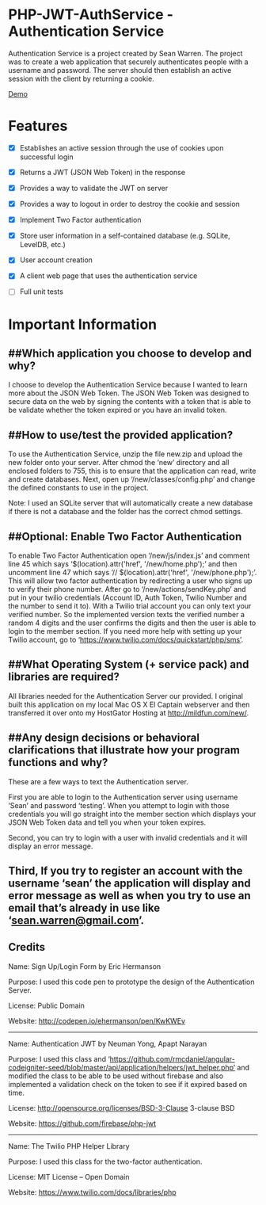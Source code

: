 # PHP-JWT-AuthService  - Authentication Service

Authentication Service is a project created by Sean Warren. The project was to create a web application that securely authenticates people with a username and password. The server should then establish an active session with the client by returning a cookie.

[Demo](http://mildfun.com/new/)

# Features

- [x] Establishes an active session through the use of cookies upon successful login
- [x] Returns a JWT (JSON Web Token) in the response
- [x] Provides a way to validate the JWT on server
- [x] Provides a way to logout in order to destroy the cookie and session
- [x] Implement Two Factor authentication
- [x] Store user information in a self-contained database (e.g. SQLite, LevelDB, etc.)
- [x] User account creation
- [x] A client web page that uses the authentication service
- [ ] Full unit tests


# Important Information

##Which application you choose to develop and why?
---
I choose to develop the Authentication Service because I wanted to learn more about the JSON Web Token. The JSON Web Token was designed to secure data on the web by signing the contents with a token that is able to be validate whether the token expired or you have an invalid token.

##How to use/test​ the provided application?
---
To use the Authentication Service, unzip the file new.zip and upload the new folder onto your server. After chmod the ‘new’ directory and all enclosed folders to 755, this is to ensure that the application can read, write and create databases. Next, open up ‘/new/classes/config.php’ and change the defined constants to use in the project.
 
Note: I used an SQLite server that will automatically create a new database if there is not a database and the folder has the correct chmod settings.

##Optional: Enable Two Factor Authentication 
---
To enable Two Factor Authentication open ‘/new/js/index.js’ and comment line 45 which says  ‘$(location).attr('href', '/new/home.php');’ and then uncomment line 47 which says  ‘// $(location).attr('href', '/new/phone.php');’. This will allow two factor authentication by redirecting a user who signs up to verify their phone number. After go to ‘/new/actions/sendKey.php’ and put in your twilio credentials (Account ID, Auth Token, Twilio Number and the number to send it to).  With a Twilio trial account you can only text your verified number. So the implemented version texts the verified number a random 4 digits and the user confirms the digits and then the user is able to login to the member section. If you need more help with setting up your Twilio account, go to ‘https://www.twilio.com/docs/quickstart/php/sms’.

##What Operating System (+ service pack) and libraries are required?
---
All libraries needed for the Authentication Server our provided. I original built this application on my local Mac OS X  El Captain webserver and then transferred it over onto my HostGator Hosting at http://mildfun.com/new/.

##Any design decisions or behavioral clarifications​ that illustrate how your program functions and why?
---
These are a few ways to text the Authentication server.

First you are able to login to the Authentication server using username ‘Sean’ and password ‘testing’. When you attempt to login with those credentials you will go straight into the member section which displays your JSON Web Token data and tell you when your token expires.

Second, you can try to login with a user with invalid credentials and it will display an error message.

Third, If you try to register an account with the username ‘sean’ the application will display and error message as well as when you try to use an email that’s already in use like ‘sean.warren@gmail.com’.
---
## Credits

Name: Sign Up/Login Form by Eric Hermanson

Purpose: I used this code pen to prototype the design of the Authentication Server.

License: Public Domain

Website: http://codepen.io/ehermanson/pen/KwKWEv

---

Name: Authentication JWT by Neuman Yong, Apapt Narayan

Purpose: I used this class and ‘https://github.com/rmcdaniel/angular-codeigniter-seed/blob/master/api/application/helpers/jwt_helper.php’ and modified the class to be able to be used without firebase and also implemented a validation check on the token to see if it expired based on time.

License: http://opensource.org/licenses/BSD-3-Clause 3-clause BSD

Website: https://github.com/firebase/php-jwt

---

Name: The Twilio PHP Helper Library

Purpose: I used this class for the two-factor authentication.

License: MIT License – Open Domain

Website: https://www.twilio.com/docs/libraries/php



